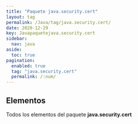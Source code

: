 ```yaml
---
title: "Paquete java.security.cert"
layout: tag
permalink: /Java/tag/java.security.cert/
date: 2020-12-29
key: Javapaquetejava.security.cert
sidebar: 
  nav: java
aside: 
  toc: true
pagination: 
  enabled: true
  tag: "java.security.cert"
  permalink: /:num/
---
```


<h2>Elementos</h2>
Todos los elementos del paquete <strong>java.security.cert</strong>
